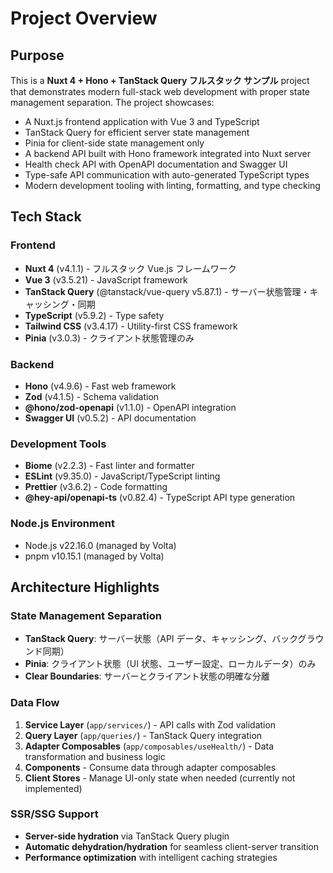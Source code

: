 # Project Overview

## Purpose

This is a **Nuxt 4 + Hono + TanStack Query フルスタック サンプル** project that demonstrates modern full-stack web development with proper state management separation. The project showcases:

- A Nuxt.js frontend application with Vue 3 and TypeScript
- TanStack Query for efficient server state management
- Pinia for client-side state management only
- A backend API built with Hono framework integrated into Nuxt server
- Health check API with OpenAPI documentation and Swagger UI
- Type-safe API communication with auto-generated TypeScript types
- Modern development tooling with linting, formatting, and type checking

## Tech Stack

### Frontend

- **Nuxt 4** (v4.1.1) - フルスタック Vue.js フレームワーク
- **Vue 3** (v3.5.21) - JavaScript framework
- **TanStack Query** (@tanstack/vue-query v5.87.1) - サーバー状態管理・キャッシング・同期
- **TypeScript** (v5.9.2) - Type safety
- **Tailwind CSS** (v3.4.17) - Utility-first CSS framework
- **Pinia** (v3.0.3) - クライアント状態管理のみ

### Backend

- **Hono** (v4.9.6) - Fast web framework
- **Zod** (v4.1.5) - Schema validation
- **@hono/zod-openapi** (v1.1.0) - OpenAPI integration
- **Swagger UI** (v0.5.2) - API documentation

### Development Tools

- **Biome** (v2.2.3) - Fast linter and formatter
- **ESLint** (v9.35.0) - JavaScript/TypeScript linting
- **Prettier** (v3.6.2) - Code formatting
- **@hey-api/openapi-ts** (v0.82.4) - TypeScript API type generation

### Node.js Environment

- Node.js v22.16.0 (managed by Volta)
- pnpm v10.15.1 (managed by Volta)

## Architecture Highlights

### State Management Separation

- **TanStack Query**: サーバー状態（API データ、キャッシング、バックグラウンド同期）
- **Pinia**: クライアント状態（UI 状態、ユーザー設定、ローカルデータ）のみ
- **Clear Boundaries**: サーバーとクライアント状態の明確な分離

### Data Flow

1. **Service Layer** (`app/services/`) - API calls with Zod validation
2. **Query Layer** (`app/queries/`) - TanStack Query integration
3. **Adapter Composables** (`app/composables/useHealth/`) - Data transformation and business logic
4. **Components** - Consume data through adapter composables
5. **Client Stores** - Manage UI-only state when needed (currently not implemented)

### SSR/SSG Support

- **Server-side hydration** via TanStack Query plugin
- **Automatic dehydration/hydration** for seamless client-server transition
- **Performance optimization** with intelligent caching strategies
